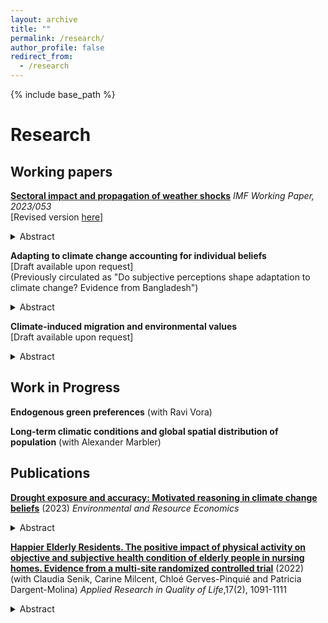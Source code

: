 ```yaml
---
layout: archive
title: ""
permalink: /research/
author_profile: false
redirect_from:
  - /research
---
```


{% include base_path %}

# Research

## Working papers

[**Sectoral impact and propagation of weather shocks**](https://www.imf.org/en/Publications/WP/Issues/2023/03/10/Sectoral-Impact-and-Propagation-of-Weather-Shocks-530798) <em> IMF Working Paper, 2023/053 </em> <br/> [Revised version [here](/files/Sectoral_impact_and_propagation_of_weather_shocks.pdf)]

<details>
<summary> Abstract </summary>
<br>
Despite the global nature of changes in climate, local weather shocks have been shown to be detrimental only to local economic activity. This paper introduces the role of input-output sectoral interlinkages as a transmission mechanism of weather shocks in a production network model and tests the empirical implications using a six-sector global dataset from 1975 to 2020. First, I document that agriculture is the most harmed sector by a range of weather shocks, including hot days, droughts, and cyclones. Second, I find that sectors at later stages of the supply chain, though non-responsive to local weather fluctuations, suffer from substantial and persistent losses over time due to heat shocks in agriculture that propagate downstream through sectoral interlinkages. Using counterfactual scenarios, I show a substantial underestimation of the economic cost of temperature increases accounting for heat shocks across trade partners since 2000 and I characterize global losses depending on the sectoral centrality in the production network.
</details>

**Adapting to climate change accounting for individual beliefs** <br/> [Draft available upon request] <br/> (Previously circulated as "Do subjective perceptions shape adaptation to climate change? Evidence from Bangladesh")

<details>
<summary> Abstract </summary>
<br>
Mounting evidence that the climate is changing requires a better understanding of how individuals adapt. Despite a large number of studied adaptation gaps, including financial and technological constraints, the adaptive decision-making process still relies on perfect information and optimal climate beliefs assumptions. Combining a survey of rural households in Bangladesh with a meteorological measure of dryness, this paper studies the role of individual beliefs about droughts on irrigation use. I formalize a theoretical framework of behavioral inattention to examine how farmers' beliefs differentially influence responsiveness to dryness exposure. When testing the implications empirically, I document a positive effect in drier areas, with heterogeneous responses by growing seasons and types of irrigation. I explore three cognitive mechanisms, exploiting the intensity and frequency of drought events and comparing self-reported and objective records. In a counterfactual analysis with beliefs based on meteorological conditions, I show that farmers underuse irrigation and incur substantial monetary losses as a result of inaccurate beliefs, generating a belief gap. 
</details>

**Climate-induced migration and environmental values** <br/> [Draft available upon request]

<details>
<summary> Abstract </summary>
<br>
Weather fluctuations can substantially affect international migration, yet little is known about the political implications of climate-induced flows in host countries. This study examines the impact of weather-induced asylum applications on individual climate concern and voting behavior for Green parties in the European Union between 2000 and 2019. Using a combination of survey data, electoral outcomes, and pro-environment policy platforms, the paper leverages exogenous variation in weather in non-OECD origin countries to construct a gravity-predicted instrument for asylum demands. The analysis reveals that weather-induced asylum applications heighten concern about climate change as a political priority. Changes in stated preferences, however, do not translate into changes in voting behavior, as there is no effect on Green party votes in the European Parliament elections. These findings are consistent with a drop-out of traditional Green voters, changes in preferences for individuals below the voting age, as well as no changes in the pro-environmental policy manifesto of political parties.  
</details>

## Work in Progress

**Endogenous green preferences** (with Ravi Vora)

**Long-term climatic conditions and global spatial distribution of population** (with Alexander Marbler)

## Publications

[**Drought exposure and accuracy: Motivated reasoning in climate change beliefs**](https://link.springer.com/article/10.1007/s10640-023-00779-1) (2023) _Environmental and Resource Economics_ <br/>

<details>
<summary> Abstract </summary>
<br>
The lack of stringent policies to avert climate change has increased the importance of effective and timely adaptation. Adequate adaptation is particularly important for agricultural communities in developing countries, which may most suffer the consequences of climate change. Evidence is still scarce on how people in the most vulnerable areas form climate change beliefs and whether such beliefs exhibit cognitive biases. Using survey data from rural households in Bangladesh together with a meteorological measure of excess dryness relative to historical averages, I study the effect of long-term average drought exposure and short-term deviations on beliefs about drought frequency and the interpretation of drought events. To explore how individuals interpret past droughts, I use an instrumental variable approach and investigate whether individual beliefs lead to asymmetric distortion of objective information. The results show that individuals recollect and overweight evidence tilted towards their prior beliefs, providing evidence of confirmation bias as a directional motivated reasoning mechanism. The findings highlight the need for models that account for behavioral factors and cognitive biases in the study of climate change beliefs for effective communication and adaptation policies. 
</details>

[**Happier Elderly Residents. The positive impact of physical activity on objective and subjective health condition of elderly people in nursing homes. Evidence from a multi-site randomized controlled trial**](https://link.springer.com/content/pdf/10.1007/s11482-021-09952-4.pdf) (2022) (with Claudia Senik, Carine Milcent, Chloé Gerves-Pinquié and Patricia Dargent-Molina) _Applied Research in Quality of Life_,17(2), 1091-1111

<details>
<summary> Abstract </summary>
<br>
We explore the effects of adapted physical exercise programs in nursing homes, in which some residents suffer from dementia and/or physical limitations and others do not. We use data from 452 participants followed over 12 months in 32 retirement homes in four European countries. Using a difference-in-difference with individual random effects model, we show that the program had a significant impact on the number of falls and the self-declared health and health-related quality of life of residents (EQ-5D). The wide scope of this study, in terms of sites, countries, and measured outcomes, brings generality to previously existing evidence. A simple computation, in the case of France, suggests that such programs are highly cost-efficient.
</details>

